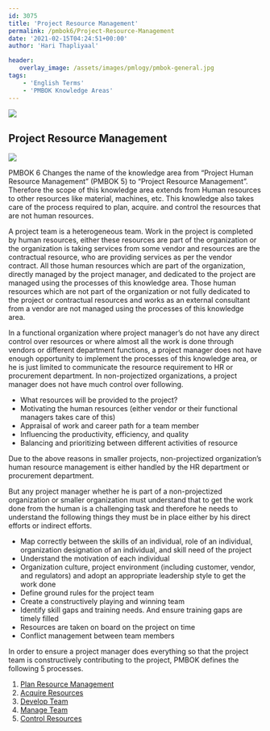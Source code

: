 ```yaml
---
id: 3075   
title: 'Project Resource Management'
permalink: /pmbok6/Project-Resource-Management
date: '2021-02-15T04:24:51+00:00'
author: 'Hari Thapliyaal'

header:
   overlay_image: /assets/images/pmlogy/pmbok-general.jpg
tags:
    - 'English Terms'
    - 'PMBOK Knowledge Areas'
---
```


![](/pmbok6//assets/images/pmlogy/pmbok-general.jpg)

## Project Resource Management

<a>![](/pmbok6/)</a>

PMBOK 6 Changes the name of the knowledge area from “Project Human Resource Management” (PMBOK 5) to “Project Resource Management”. Therefore the scope of this knowledge area extends from Human resources to other resources like material, machines, etc. This knowledge also takes care of the process required to plan, acquire. and control the resources that are not human resources.

A project team is a heterogeneous team. Work in the project is completed by human resources, either these resources are part of the organization or the organization is taking services from some vendor and resources are the contractual resource, who are providing services as per the vendor contract. All those human resources which are part of the organization, directly managed by the project manager, and dedicated to the project are managed using the processes of this knowledge area. Those human resources which are not part of the organization or not fully dedicated to the project or contractual resources and works as an external consultant from a vendor are not managed using the processes of this knowledge area.

In a functional organization where project manager’s do not have any direct control over resources or where almost all the work is done through vendors or different department functions, a project manager does not have enough opportunity to implement the processes of this knowledge area, or he is just limited to communicate the resource requirement to HR or procurement department. In non-projectized organizations, a project manager does not have much control over following.

- What resources will be provided to the project?
- Motivating the human resources (either vendor or their functional managers takes care of this)
- Appraisal of work and career path for a team member
- Influencing the productivity, efficiency, and quality
- Balancing and prioritizing between different activities of resource

Due to the above reasons in smaller projects, non-projectized organization’s human resource management is either handled by the HR department or procurement department.

But any project manager whether he is part of a non-projectized organization or smaller organization must understand that to get the work done from the human is a challenging task and therefore he needs to understand the following things they must be in place either by his direct efforts or indirect efforts.

- Map correctly between the skills of an individual, role of an individual, organization designation of an individual, and skill need of the project
- Understand the motivation of each individual
- Organization culture, project environment (including customer, vendor, and regulators) and adopt an appropriate leadership style to get the work done
- Define ground rules for the project team
- Create a constructively playing and winning team
- Identify skill gaps and training needs. And ensure training gaps are timely filled
- Resources are taken on board on the project on time
- Conflict management between team members

In order to ensure a project manager does everything so that the project team is constructively contributing to the project, PMBOK defines the following 5 processes.

1. [Plan Resource Management](/pmbok6/Plan-Resource-Management)
2. [Acquire Resources](/pmbok6/Acquire-Resources)
3. [Develop Team](/pmbok6/Develop-Team)
4. [Manage Team](/pmbok6/Manage-Team)
5. [Control Resources](/pmbok6/Control-Resources)